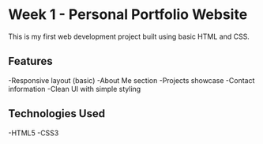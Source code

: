 # Week 1 - Personal Portfolio Website

This is my first web development project built using basic HTML and CSS.

## Features
-Responsive layout (basic)
-About Me section
-Projects showcase
-Contact information
-Clean UI with simple styling

## Technologies Used
-HTML5
-CSS3
